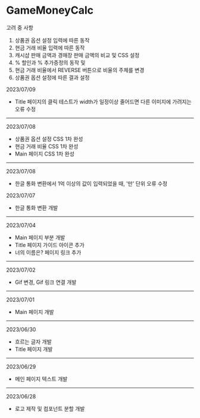 # GameMoneyCalc

고려 중 사항
1. 상품권 옵션 설정 입력에 따른 동작
2. 현금 거래 비율 입력에 따른 동작
3. 캐시샵 판매 금액과 경매장 판매 금액의 비교 및 CSS 설정
4. % 할인과 % 추가증정의 동작 및 
5. 현금 거래 비율에서 REVERSE 버튼으로 비율의 주체를 변경
6. 상품권 옵션 설정에 따른 결과 설정

2023/07/09
* Title 페이지의 클릭 테스트가 width가 일정이상 줄어드면 다른 이미지에 가려지는 오류 수정

---
2023/07/08
* 상품권 옵션 설정 CSS 1차 완성
* 현금 거래 비율 CSS 1차 완성
* Main 페이지 CSS 1차 완성

---
2023/07/08
* 한글 통화 변환에서 1억 이상의 값이 입력되었을 때, '만' 단위 오류 수정 

2023/07/07
* 한글 통화 변환 개발

---
2023/07/04
* Main 페이지 부분 개발
* Title 페이지 가이드 아이콘 추가
* 너의 이름은? 페이지 링크 추가

---
2023/07/02
* Gif 변경, Gif 링크 연결 개발

---
2023/07/01
* Main 페이지 개발

---
2023/06/30
* 흐르는 글자 개발
* Title 페이지 개발

---
2023/06/29
* 메인 페이지 텍스트 개발

---
2023/06/28
* 로고 제작 및 컴포넌트 분할 개발
